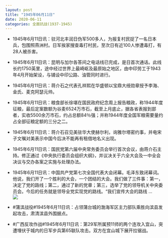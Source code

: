 ```yaml
---
layout: post
title: "1945年06月11日"
date: 2020-06-11
categories: 全面抗战(1937-1945)
---
```


<meta name="referrer" content="no-referrer" />

- 1945年6月11日讯：驻河北丰润日伪军500多人，为报复村民捉了一名日本兵，包围照燕洲村。日军挨家搜查毒打村民，至次日有近100人惨遭毒打，有28人被杀害。 

- 1945年6月11日讯：昆明与加尔各答间之电话线已完成，是日首次通话。此线长约1750英里，途中经过世界上最崎岖及最原始之地区，由中印劳工于1943年4月开始架设，与铺设中印公路、油管同时进行。 

- 1945年6月11日讯：蒋介石之代表孔祥熙在华盛顿以宝鼎大绶勋章授予李海、金氏、麦克阿瑟元帅。 

- 1945年6月11日讯：粮食部长徐堪在国民政府纪念周上报告粮政，称1944年度征粮，最后定案数额为谷麦6524万市石，截至上月底止，据各省表报到部者，实收5500余万市石，约占总额84％强；并称1944年度全国军粮需要量约占全部征粮定额的三分之二。 

- 1945年6月11日讯：蒋介石召见美驻华大使赫尔利，询雅尔塔密约事，并电宋子文嘱对美表示中国今后决不能再有租借地名义出现。 

- 1945年6月11日讯：国民党第六届中央常务委员会举行首次会议，由蒋介石主持。修正通过《中央执行委员会组织大纲》，并议决关于六全大会及一中全会决议与交办各案之实施与处理办法。 

- 1945年6月11日讯：中国共产党第七次全国代表大会闭幕。毛泽东致闭幕词。他说，我们开了一个胜利的大会，一个团结的大会。我们做了三件事：第一，决定了党的路线；第二，通过了新的党章；第三，选举了党的领导机关中央委员会。今后的任务就是领导全党实现党的路线。“我们宣传大会的路线 ... <br/><img src="https://wx4.sinaimg.cn/large/aca367d8ly1gfo62ks2qyj20c80ay3yl.jpg" />

- #蒲滨战役#1945年6月11日讯：占领蒲台城的渤海军区主力部队乘胜向滨县发起攻击，肃清滨县外围据点。 

- #广西反攻作战#1945年6月11日讯：第29军所属预11师的两个连攻入宜山，突遭埋伏于城内的日军步兵第65联队攻击。双方在宜山城下展开拉锯战。 

